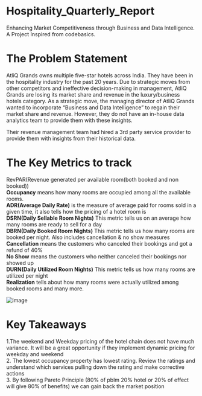 # Hospitality_Quarterly_Report
Enhancing Market Competitiveness through Business and Data Intelligence. A Project Inspired from codebasics.
# The Problem Statement
AtliQ Grands owns multiple five-star hotels across India. They have been in the hospitality industry for the past 20 years. Due to strategic moves from other competitors and ineffective decision-making in management, AtliQ Grands are losing its market share and revenue in the luxury/business hotels category. As a strategic move, the managing director of AtliQ Grands wanted to incorporate “Business and Data Intelligence” to regain their market share and revenue. However, they do not have an in-house data analytics team to provide them with these insights.

Their revenue management team had hired a 3rd party service provider to provide them with insights from their historical data.
# The Key Metrics to track
RevPAR(Revenue generated per available room(both booked and non booked))<br>
**Occupancy** means how many rooms are occupied among all the available rooms.<br>
**ADR(Average Daily Rate)** is the measure of average paid for rooms sold in a given time, it also tells how the pricing of a hotel room is<br>
**DSRN(Daily Sellable Room Nights)** This metric tells us on an average how many rooms are ready to sell for a day<br>
**DBRN(Daily Booked Room Nights)** This metric tells us how many rooms are booked per night. Also includes cancellation & no show measures<br>
**Cancellation** means the customers who canceled their bookings and got a refund of 40%<br>
**No Show** means the customers who neither canceled their bookings nor showed up<br>
**DURN(Daily Utilized Room Nights)** This metric tells us how many rooms are utilized per night<br>
**Realization** tells about how many rooms were actually utilized among booked rooms and many more.<br>

![image](https://github.com/Latha-Loganathan/Hospitality_Quarterly_Report/assets/116753197/0bb03981-daa6-4b6b-b729-2c77eda00b03)
# Key Takeaways <br>
1.The weekend and Weekday pricing of the hotel chain does not have much variance. It will be a great opportunity if they implement dynamic pricing for weekday and weekend<br>
2. The lowest occupancy property has lowest rating. Review the ratings and understand which services pulling down the rating and make corrective actions<br>
3. By following Pareto Principle (80% of pblm 20% hotel or 20% of effect will give 80% of benefits) we can gain back the market position
